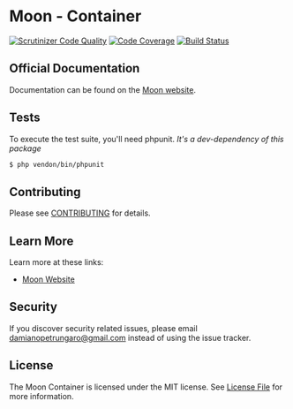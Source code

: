 # Moon - Container

[![Scrutinizer Code Quality](https://scrutinizer-ci.com/g/moon-php/container/badges/quality-score.png?b=master)](https://scrutinizer-ci.com/g/moon-php/container/?branch=master)
[![Code Coverage](https://scrutinizer-ci.com/g/moon-php/container/badges/coverage.png?b=master)](https://scrutinizer-ci.com/g/moon-php/container/?branch=master)
[![Build Status](https://scrutinizer-ci.com/g/moon-php/container/badges/build.png?b=master)](https://scrutinizer-ci.com/g/moon-php/container/build-status/master)

## Official Documentation

Documentation can be found on the [Moon website](http://www.moon-php.com/docs/container/).

## Tests

To execute the test suite, you'll need phpunit.
_It's a dev-dependency of this package_

```bash
$ php vendon/bin/phpunit
```

## Contributing

Please see [CONTRIBUTING](CONTRIBUTING.md) for details.

## Learn More

Learn more at these links:

- [Moon Website](http://www.moon-php.com)

## Security

If you discover security related issues, please email damianopetrungaro@gmail.com instead of using the issue tracker.

## License

The Moon Container is licensed under the MIT license. See [License File](LICENSE.md) for more information.
